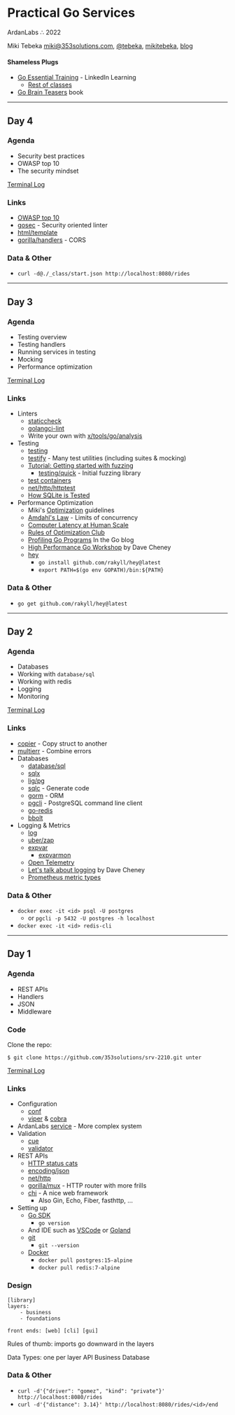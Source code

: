 # Practical Go Services
ArdanLabs ∴  2022 <br />

Miki Tebeka
<i class="far fa-envelope"></i> [miki@353solutions.com](mailto:miki@353solutions.com), <i class="fab fa-twitter"></i> [@tebeka](https://twitter.com/tebeka), <i class="fab fa-linkedin-in"></i> [mikitebeka](https://www.linkedin.com/in/mikitebeka/), <i class="fab fa-blogger-b"></i> [blog](https://www.ardanlabs.com/blog/)

#### Shameless Plugs

- [Go Essential Training](https://www.linkedin.com/learning/go-essential-training/) - LinkedIn Learning
    - [Rest of classes](https://www.linkedin.com/learning/instructors/miki-tebeka)
- [Go Brain Teasers](https://pragprog.com/titles/d-gobrain/go-brain-teasers/) book

---

## Day 4

### Agenda

- Security best practices
- OWASP top 10
- The security mindset


[Terminal Log](_class/day-4.log)

### Links

- [OWASP top 10](https://owasp.org/www-project-top-ten/)
- [gosec](https://github.com/securego/gosec) - Security oriented linter
- [html/template](https://pkg.go.dev/html/template)
- [gorilla/handlers](https://pkg.go.dev/github.com/gorilla/handlers) - CORS

### Data & Other


- `curl -d@./_class/start.json http://localhost:8080/rides`

---

## Day 3

### Agenda

- Testing overview
- Testing handlers
- Running services in testing
- Mocking
- Performance optimization

[Terminal Log](_class/day-3.log)

### Links

- Linters
    - [staticcheck](https://staticcheck.io/)
    - [golangci-lint](https://golangci-lint.run/)
    - Write your own with [x/tools/go/analysis](https://pkg.go.dev/golang.org/x/tools/go/analysis)
- Testing
    - [testing](https://pkg.go.dev/testing/)
    - [testify](https://pkg.go.dev/github.com/stretchr/testify) - Many test utilities (including suites & mocking)
    - [Tutorial: Getting started with fuzzing](https://go.dev/doc/tutorial/fuzz)
        - [testing/quick](https://pkg.go.dev/testing/quick) - Initial fuzzing library
    - [test containers](https://golang.testcontainers.org/)
    - [net/http/httptest](https://pkg.go.dev/net/http/httptest)
    - [How SQLite is Tested](https://www.sqlite.org/testing.html)
- Performance Optimization
    - Miki's [Optimization](_class/optimize.md) guidelines
    - [Amdahl's Law](https://en.wikipedia.org/wiki/Amdahl%27s_law) - Limits of concurrency
    - [Computer Latency at Human Scale](https://twitter.com/jordancurve/status/1108475342468120576/photo/1)
    - [Rules of Optimization Club](https://wiki.c2.com/?RulesOfOptimizationClub)
    - [Profiling Go Programs](https://go.dev/blog/pprof) In the Go blog
    - [High Performance Go Workshop](https://dave.cheney.net/high-performance-go-workshop/gophercon-2019.html) by Dave Cheney
    - [hey](https://github.com/rakyll/hey)
        - `go install github.com/rakyll/hey@latest`
        - `export PATH=$(go env GOPATH)/bin:${PATH}`

### Data & Other

- `go get github.com/rakyll/hey@latest`

---
## Day 2

### Agenda

- Databases
- Working with `database/sql`
- Working with redis
- Logging
- Monitoring 

[Terminal Log](day-2.log)

### Links

- [copier](https://github.com/jinzhu/copier) - Copy struct to another
- [multierr](https://pkg.go.dev/go.uber.org/multierr) - Combine errors
- Databases
    - [database/sql](https://pkg.go.dev/database/sql)
    - [sqlx](https://jmoiron.github.io/sqlx/)
    - [lig/pg](https://pkg.go.dev/github.com/lib/pq)
    - [sqlc](https://sqlc.dev/) - Generate code
    - [gorm](https://gorm.io/) - ORM
    - [pgcli](https://www.pgcli.com/) - PostgreSQL command line client
    - [go-redis](https://redis.uptrace.dev/)
    - [bbolt](https://github.com/etcd-io/bbolt)
- Logging & Metrics
    - [log](https://pkg.go.dev/log)
    - [uber/zap](https://pkg.go.dev/go.uber.org/zap)
    - [expvar](https://pkg.go.dev/expvar)
        - [expvarmon](https://github.com/divan/expvarmon)
    - [Open Telemetry](https://opentelemetry.io/docs/instrumentation/go/getting-started/)
    - [Let's talk about logging](https://dave.cheney.net/2015/11/05/lets-talk-about-logging) by Dave Cheney
    - [Prometheus metric types](https://prometheus.io/docs/concepts/metric_types/)

### Data & Other

- `docker exec -it <id> psql -U postgres`
    - or `pgcli -p 5432 -U postgres -h localhost`
- `docker exec -it <id> redis-cli`


---

## Day 1

### Agenda

- REST APIs
- Handlers
- JSON
- Middleware 

### Code

Clone the repo:

```
$ git clone https://github.com/353solutions/srv-2210.git unter
```

[Terminal Log](_class/day-1.log)

### Links

- Configuration
    - [conf](https://pkg.go.dev/github.com/ardanlabs/conf/v3)
    - [viper](https://github.com/spf13/viper) & [cobra](https://github.com/spf13/cobra)
- ArdanLabs [service](https://github.com/ardanlabs/service) - More complex system
- Validation
    - [cue](https://cuelang.org/)
    - [validator](https://pkg.go.dev/github.com/go-playground/validator/v10)
- REST APIs
    - [HTTP status cats](https://http.cat/)
    - [encoding/json](https://pkg.go.dev/encoding/json)
    - [net/http](https://pkg.go.dev/net/http)
    - [gorilla/mux](https://github.com/gorilla/mux) - HTTP router with more frills
    - [chi](https://github.com/go-chi/chi) - A nice web framework
        - Also Gin, Echo, Fiber, fasthttp, ...
- Setting up
    - [Go SDK](https://go.dev/dl/)
        - `go version`
    - And IDE such as [VSCode](https://code.visualstudio.com/) or [Goland](https://www.jetbrains.com/go/)
    - [git](https://git-scm.com/)
        - `git --version`
    - [Docker](https://www.docker.com/)
        - `docker pull postgres:15-alpine`
        - `docker pull redis:7-alpine`

### Design

```
[library]
layers:
    - business
    - foundations

front ends: [web] [cli] [gui]
```

Rules of thumb: imports go downward in the layers

Data Types: one per layer
    API
    Business
    Database


### Data & Other

- `curl -d'{"driver": "gomez", "kind": "private"}' http://localhost:8080/rides`
- `curl -d'{"distance": 3.14}' http://localhost:8080/rides/<id>/end`
